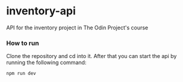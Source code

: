 # inventory-api
API for the inventory project in The Odin Project's course

### How to run
Clone the repository and cd into it. After that you can start the api by running the following command:
```bash
npm run dev
```
